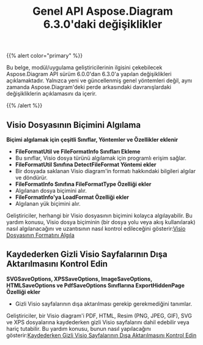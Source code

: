 ﻿---
title: Genel API Aspose.Diagram 6.3.0'daki değişiklikler
type: docs
weight: 30
url: /tr/net/public-api-changes-in-aspose-diagram-6-3-0/
---
{{% alert color="primary" %}} 

Bu belge, modül/uygulama geliştiricilerinin ilgisini çekebilecek Aspose.Diagram API sürüm 6.0.0'dan 6.3.0'a yapılan değişiklikleri açıklamaktadır. Yalnızca yeni ve güncellenmiş genel yöntemleri değil, aynı zamanda Aspose.Diagram'deki perde arkasındaki davranışlardaki değişikliklerin açıklamasını da içerir.

{{% /alert %}} 
## **Visio Dosyasının Biçimini Algılama**
**Biçimi algılamak için çeşitli Sınıflar, Yöntemler ve Özellikler eklenir**
- **FileFormatUtil ve FileFormatInfo Sınıfları Ekleme** 
 - Bu sınıflar, Visio dosya türünü algılamak için programlı erişim sağlar.
- **FileFormatUtil Sınıfına DetectFileFormat Yöntemi ekler** 
 - Bir dosyada saklanan Visio diagram'in formatı hakkındaki bilgileri algılar ve döndürür.
- **FileFormatInfo Sınıfına FileFormatType Özelliği ekler** 
 - Algılanan dosya biçimini alır.
- **FileFormatInfo'ya LoadFormat Özelliği ekler** 
 - Algılanan yük biçimini alır.

 Geliştiriciler, herhangi bir Visio dosyasının biçimini kolayca algılayabilir. Bu yardım konusu, Visio dosya biçiminin (bir dosya yolu veya akış kullanılarak) nasıl algılanacağını ve uzantısının nasıl kontrol edileceğini gösterir:[Visio Dosyasının Formatını Algıla](/diagram/tr/net/introduction/#detect-the-format-of-visio-file)
## **Kaydederken Gizli Visio Sayfalarının Dışa Aktarılmasını Kontrol Edin**
**SVGSaveOptions, XPSSaveOptions, ImageSaveOptions, HTMLSaveOptions ve PdfSaveOptions Sınıflarına ExportHiddenPage Özelliği ekler**
- Gizli Visio sayfalarının dışa aktarılması gerekip gerekmediğini tanımlar.

 Geliştiriciler, bir Visio diagram'i PDF, HTML, Resim (PNG, JPEG, GIF), SVG ve XPS dosyalarına kaydederken gizli Visio sayfalarını dahil edebilir veya hariç tutabilir. Bu yardım konusu, bunun nasıl yapılacağını gösterir:[Kaydederken Gizli Visio Sayfalarının Dışa Aktarılmasını Kontrol Edin](/diagram/tr/net/set-orientation-and-control-the-export-of-hidden-visio-pages-on-saving/#control-the-export-of-hidden-visio-pages-on-saving)
